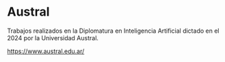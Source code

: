 # Austral
Trabajos realizados en la Diplomatura en Inteligencia Artificial dictado en el 2024 por la Universidad Austral.

https://www.austral.edu.ar/

